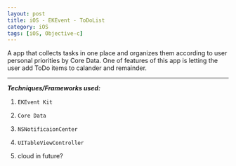 ```yaml
---
layout: post
title: iOS - EKEvent - ToDoList
category: iOS
tags: [iOS, Objective-c]
---
```


A app that collects tasks in one place and organizes them according to user personal priorities by Core Data. One of features of this app is letting the user add ToDo items to calander and remainder.


 ***
  
  
  *__Techniques/Frameworks used:__*

1. `EKEvent Kit`

2. `Core Data`

3. `NSNotificaionCenter`

4. `UITableViewController`

5. cloud in future?
